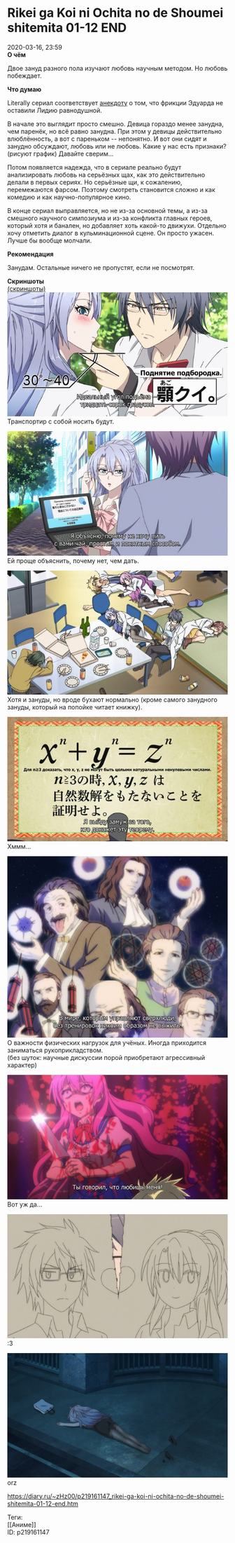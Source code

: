 Rikei ga Koi ni Ochita no de Shoumei shitemita 01-12 END
=========================================================

   
 2020-03-16, 23:59   
   **О чём**    
   
 Двое зануд разного пола изучают любовь научным методом. Но любовь побеждает.   
   
  **Что думаю**    
   
 Literally сериал соответствует  [анекдоту](https://www.anekdot.ru/id/206829/)  о том, что фрикции Эдуарда не оставили Лидию равнодушной.   
   
 В начале это выглядит просто смешно. Девица гораздо менее занудна, чем паренёк, но всё равно занудна. При этом у девицы действительно влюблённость, а вот с пареньком -- непонятно. И вот они сидят и занудно обсуждают, любовь или не любовь. Какие у нас есть признаки? (рисуют график) Давайте сверим...   
   
 Потом появляется надежда, что в сериале реально будут анализировать любовь на серьёзных щах, как это действительно делали в первых сериях. Но серьёзные щи, к сожалению, перемежаются фарсом. Поэтому смотреть становится сложно и как комедию и как научно-популярное кино.   
   
 В конце сериал выправляется, но не из-за основной темы, а из-за смешного научного симпозиума и из-за конфликта главных героев, который хотя и банален, но добавляет хоть какой-то движухи. Отдельно хочу отметить диалог в кульминационной сцене. Он просто ужасен. Лучше бы вообще молчали.   
   
   
  **Рекомендация**    
   
 Занудам. Остальные ничего не пропустят, если не посмотрят.   
   
  **Скриншоты**    
  [(скриншоты)](https://zHz00.diary.ru/p219161147.htm?index=1#linkmore219161147m1)       
  [![](pics/I9b4T86l.jpg)](https://i.imgur.com/I9b4T86.jpg)    
 Транспортир с собой носить будут.   
   
  [![](pics/Ryt9K9Rl.jpg)](https://i.imgur.com/Ryt9K9R.jpg)    
 Ей проще объяснить, почему нет, чем дать.   
   
  [![](pics/GpxrwRZl.jpg)](https://i.imgur.com/GpxrwRZ.jpg)    
 Хотя и зануды, но вроде бухают нормально (кроме самого занудного зануды, который на попойке читает книжку).   
   
  [![](pics/Oh7Pwm1l.jpg)](https://i.imgur.com/Oh7Pwm1.jpg)    
 Хммм...   
   
  [![](pics/oc6PhO2l.png)](https://i.imgur.com/oc6PhO2.png)    
 О важности физических нагрузок для учёных. Иногда приходится заниматься рукоприкладством.   
 (без шуток: научные дискуссии порой приобретают агрессивный характер)   
   
  [![](pics/xpj873Fl.jpg)](https://i.imgur.com/xpj873F.jpg)    
 Вот уж да...   
   
  [![](pics/glUxoTTl.jpg)](https://i.imgur.com/glUxoTT.jpg)    
 :3   
   
  [![](pics/pJYEAM8l.jpg)](https://i.imgur.com/pJYEAM8.jpg)    
 orz   
    
   
     
    
 <https://diary.ru/~zHz00/p219161147_rikei-ga-koi-ni-ochita-no-de-shoumei-shitemita-01-12-end.htm>   
   
 Теги:   
 [[Аниме]]   
 ID: p219161147